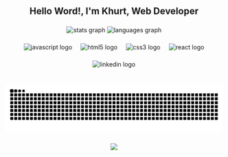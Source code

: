 <h2 align="center">Hello Word!, I'm Khurt, Web Developer</h2>

###

<div align="center">
  <img src="https://github-readme-stats.vercel.app/api?username=khurt212&hide_title=false&hide_rank=false&show_icons=true&include_all_commits=true&count_private=true&disable_animations=false&theme=dracula&locale=en&hide_border=false" height="150" alt="stats graph"  />
  <img src="https://github-readme-stats.vercel.app/api/top-langs?username=khurt212&locale=en&hide_title=false&layout=compact&card_width=320&langs_count=5&theme=dracula&hide_border=false" height="150" alt="languages graph"  />
</div>

###

<div align="center">
  <img src="https://skillicons.dev/icons?i=js" height="30" alt="javascript logo"  />
  <img width="12" />
  <img src="https://cdn.simpleicons.org/html5/E34F26" height="30" alt="html5 logo"  />
  <img width="12" />
  <img src="https://cdn.simpleicons.org/css3/1572B6" height="30" alt="css3 logo"  />
  <img width="12" />
  <img src="https://cdn.simpleicons.org/react/61DAFB" height="30" alt="react logo"  />
</div>

###

<div align="center">
  <img src="https://www.linkedin.com/in/khurtbaculi/" height="35" alt="linkedin logo"  />
</div>

###

<br clear="both">

<img src="https://raw.githubusercontent.com/khurt212/khurt212/output/snake.svg" alt="Snake animation" />

###

<div align="center">
  <img src="https://profile-counter.glitch.me/khurt212/count.svg?"  />
</div>

###
